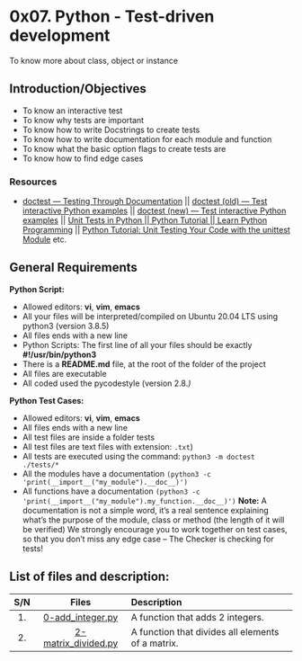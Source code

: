# 0x07. Python - Test-driven development
To know more about class, object or instance
## Introduction/Objectives
* To know an interactive test
* To know why tests are important
* To know how to write Docstrings to create tests
* To know how to write documentation for each module and function
* To know what the basic option flags to create tests are
* To know how to find edge cases

### Resources
* [doctest — Testing Through Documentation](https://pymotw.com/3/doctest/) || [doctest (old) — Test interactive Python examples](https://docs.python.org/3.4/library/doctest.html) || [doctest (new) — Test interactive Python examples](https://docs.python.org/3/library/doctest.html) || [Unit Tests in Python || Python Tutorial || Learn Python Programming](https://www.youtube.com/watch?v=1Lfv5tUGsn8) || [Python Tutorial: Unit Testing Your Code with the unittest Module](https://www.youtube.com/watch?v=6tNS--WetLI) etc.

## General Requirements
**Python Script:**
* Allowed editors: **vi**, **vim**, **emacs**
* All your files will be interpreted/compiled on Ubuntu 20.04 LTS using python3 (version 3.8.5)
* All files ends with a new line
* Python Scripts: The first line of all your files should be exactly **#!/usr/bin/python3**
* There is a **README.md** file, at the root of the folder of the project
* All files are executable
* All coded used the pycodestyle (version 2.8.*)*

**Python Test Cases:**
* Allowed editors: **vi**, **vim**, **emacs**
* All files ends with a new line
* All test files are inside a folder tests
* All test files are text files with extension: ``.txt``)
* All tests are executed using the command: ``python3 -m doctest ./tests/*``
* All the modules have a documentation ``(python3 -c 'print(__import__("my_module").__doc__)')``
* All functions have a documentation ``(python3 -c 'print(__import__("my_module").my_function.__doc__)')``
**Note:** A documentation is not a simple word, it’s a real sentence explaining what’s the purpose of the module, class or method (the length of it will be verified) We strongly encourage you to work together on test cases, so that you don’t miss any edge case – The Checker is checking for tests!


## List of files and description:
| S/N   |       Files          |        Description  |
|:-----:|:--------------------:|:-------------------|
|1. | [0-add_integer.py](https://github.com/enedaveeed/alx-higher_level_programming/blob/master/0x07-python-test_driven_development/0-add_integer.py) | A function that adds 2 integers. |
|2. | [2-matrix_divided.py](https://github.com/enedaveeed/alx-higher_level_programming/blob/master/0x07-python-test_driven_development/2-matrix_divided.py) | A function that divides all elements of a matrix. |
